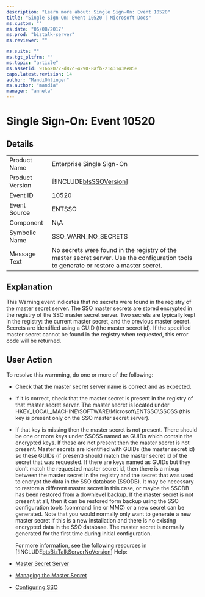 ```yaml
---
description: "Learn more about: Single Sign-On: Event 10520"
title: "Single Sign-On: Event 10520 | Microsoft Docs"
ms.custom: ""
ms.date: "06/08/2017"
ms.prod: "biztalk-server"
ms.reviewer: ""

ms.suite: ""
ms.tgt_pltfrm: ""
ms.topic: "article"
ms.assetid: 91662072-d87c-4290-8afb-2143143ee858
caps.latest.revision: 14
author: "MandiOhlinger"
ms.author: "mandia"
manager: "anneta"
---
```

# Single Sign-On: Event 10520
## Details  

|                 |                                                                                                                                        |
|-----------------|----------------------------------------------------------------------------------------------------------------------------------------|
|  Product Name   |                                                       Enterprise Single Sign-On                                                        |
| Product Version |                                       [!INCLUDE[btsSSOVersion](../includes/btsssoversion-md.md)]                                       |
|    Event ID     |                                                                 10520                                                                  |
|  Event Source   |                                                                 ENTSSO                                                                 |
|    Component    |                                                                  N\A                                                                   |
|  Symbolic Name  |                                                          SSO_WARN_NO_SECRETS                                                           |
|  Message Text   | No secrets were found in the registry of the master secret server. Use the configuration tools to generate or restore a master secret. |

## Explanation  
 This Warning event indicates that no secrets were found in the registry of the master secret server. The SSO master secrets are stored encrypted in the registry of the SSO master secret server. Two secrets are typically kept in the registry: the current master secret, and the previous master secret. Secrets are identified using a GUID (the master secret id). If the specified master secret cannot be found in the registry when requested, this error code will be returned.  

## User Action  
 To resolve this warnming, do one or more of the following:  

- Check that the master secret server name is correct and as expected.  

- If it is correct, check that the master secret is present in the registry of that master secret server. The master secret is located under HKEY_LOCAL_MACHINE\SOFTWARE\Microsoft\ENTSSO\SSOSS (this key is present only on the SSO master secret server).  

- If that key is missing then the master secret is not present. There should be one or more keys under SSOSS named as GUIDs which contain the encrypted keys. If these are not present then the master secret is not present. Master secrets are identified with GUIDs (the master secret id) so these GUIDs (if present) should match the master secret id of the secret that was requested. If there are keys named as GUIDs but they don’t match the requested master secret id, then there is a mixup between the master secret in the registry and the secret that was used to encrypt the data in the SSO database (SSODB). It may be necessary to restore a different master secret in this case, or maybe the SSODB has been restored from a downlevel backup. If the master secret is not present at all, then it can be restored form backup using the SSO configuration tools (command line or MMC) or a new secret can be generated. Note that you would normally only want to generate a new master secret if this is a new installation and there is no existing encrypted data in the SSO database. The master secret is normally generated for the first time during initial configuration.  

  For more information, see the following resources in [!INCLUDE[btsBizTalkServerNoVersion](../includes/btsbiztalkservernoversion-md.md)] Help:  

- [Master Secret Server](../core/master-secret-server.md)  

- [Managing the Master Secret](../core/managing-the-master-secret.md)  

- [Configuring SSO](../core/configuring-sso.md)

